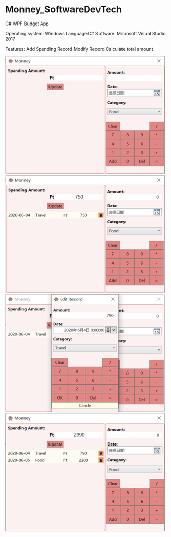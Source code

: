 # Monney_SoftwareDevTech
C# WPF Budget App

Operating system: Windows
Language:C#
Software: Microsoft Visual Studio 2017

Features:
Add Spending Record
Modify Record
Calculate total amount

<img width="500" height="370" src="https://github.com/aprilZheng/Monney_SoftwareDevTech/blob/master/Images/MainWindow.png"/>
<img width="500" height="370" src="https://github.com/aprilZheng/Monney_SoftwareDevTech/blob/master/Images/OneRecord.png"/>
<img width="500" height="370" src="https://github.com/aprilZheng/Monney_SoftwareDevTech/blob/master/Images/EditRecord.png"/>
<img width="500" height="370" src="https://github.com/aprilZheng/Monney_SoftwareDevTech/blob/master/Images/MultipleRecords.png"/>
